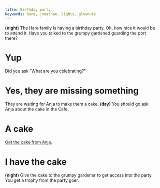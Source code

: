 ```yaml
---
title: Birthday party
keywords: hare, jonathan, lights, glownuts
---
```


**(night)** The Hare family is having a birthday party. Oh, how nice it would be to attend it. Have you talked to the grumpy gardened guarding the port there?

# Yup
Did you ask "What are you celebrating?"

# Yes, they are missing something
They are waiting for Anja to make them a cake. **(day)** You should go ask Anja about the cake in the Cafe.

# A cake
[Get the cake from Anja.](055-cake/index.md)

# I have the cake
**(night)** Give the cake to the grumpy gardener to get access into the party. You get a trophy from the party goer.
